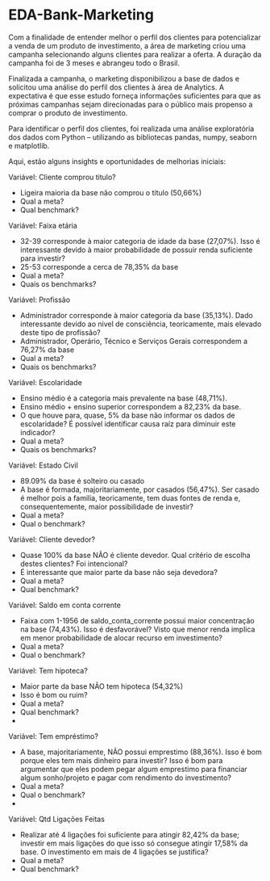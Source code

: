 # EDA-Bank-Marketing

Com a finalidade de entender melhor o perfil dos clientes para potencializar a venda de um produto de investimento, a área de marketing criou uma campanha selecionando alguns clientes para realizar a oferta. A duração da campanha foi de 3 meses e abrangeu todo o Brasil. 

Finalizada a campanha, o marketing disponibilizou a base de dados e solicitou uma análise do perfil dos clientes à área de Analytics. A expectativa é que esse estudo forneça informações suficientes para que as próximas campanhas sejam direcionadas para o público mais propenso a comprar o produto de investimento.

Para identificar o perfil dos clientes, foi realizada uma análise exploratória dos dados com Python – utilizando as bibliotecas pandas, numpy, seaborn e matplotlib.

Aqui, estão alguns insights e oportunidades de melhorias iniciais:

Variável: Cliente comprou titulo?
- Ligeira maioria da base não comprou o título (50,66%)
- Qual a meta?
- Qual benchmark?

Variável: Faixa etária
- 32-39 corresponde à maior categoria de idade da base (27,07%). Isso é interessante devido à maior probabilidade de possuir renda suficiente para investir?
- 25-53 corresponde a cerca de 78,35% da base
- Qual a meta?
- Quais os benchmarks?

Variável: Profissão
- Administrador corresponde à maior categoria da base (35,13%). Dado interessante devido ao nivel de consciência, teoricamente, mais elevado deste tipo de profissão?
- Administrador, Operário, Técnico e Serviços Gerais correspondem a 76,27% da base
- Qual a meta?
- Quais os benchmarks?

Variável: Escolaridade
- Ensino médio é a categoria mais prevalente na base (48,71%).
- Ensino médio + ensino superior correspondem a 82,23% da base.
- O que houve para, quase, 5% da base não informar os dados de escolaridade? É possível identificar causa raíz para diminuir este indicador?
- Qual a meta?
- Quais os benchmarks?

Variável: Estado Civil
- 89.09% da base é solteiro ou casado
- A base é formada, majoritariamente, por casados (56,47%). Ser casado é melhor pois a familia, teoricamente, tem duas fontes de renda e, consequentemente, maior possibilidade de investir?
- Qual a meta?
- Qual o benchmark?

Variável: Cliente devedor?
- Quase 100% da base NÃO é cliente devedor. Qual critério de escolha destes clientes? Foi intencional?
- É interessante que maior parte da base não seja devedora?
- Qual a meta?
- Qual benchmark?

Variável: Saldo em conta corrente
- Faixa com 1-1956 de saldo_conta_corrente possui maior concentração na base (74,43%). Isso é desfavorável? Visto que menor renda implica em menor probabilidade de alocar recurso em investimento?
- Qual a meta?
- Qual o benchmark?

Variável: Tem hipoteca?
- Maior parte da base NÃO tem hipoteca (54,32%)
- Isso é bom ou ruim?
- Qual a meta?
- Qual benchmark?
- 
Variável: Tem empréstimo?
- A base, majoritariamente, NÃO possui emprestimo (88,36%). Isso é bom porque eles tem mais dinheiro para investir? Isso é bom para argumentar que eles podem pegar algum emprestimo para financiar algum sonho/projeto e pagar com rendimento do investimento?
- Qual a meta?
- Qual o benchmark?
- 
Variável: Qtd Ligações Feitas
- Realizar até 4 ligações foi suficiente para atingir 82,42% da base; investir em mais ligações do que isso só consegue atingir 17,58% da base. O investimento em mais de 4 ligações se justifica?
- Qual a meta?
- Qual benchmark?
